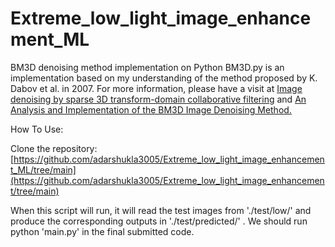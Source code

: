 # Extreme_low_light_image_enhancement_ML

BM3D denoising method implementation on Python
BM3D.py is an implementation based on my understanding of the method proposed by K. Dabov et al. in 2007. For more information, please have a visit at [Image denoising by sparse 3D transform-domain collaborative filtering](https://webpages.tuni.fi/foi/GCF-BM3D/) and [An Analysis and Implementation of the BM3D Image Denoising Method.](https://www.ipol.im/pub/art/2012/l-bm3d/)

How To Use:

Clone the repository:
[https://github.com/adarshukla3005/Extreme_low_light_image_enhancement_ML/tree/main](https://github.com/adarshukla3005/Extreme_low_light_image_enhancement/tree/main)

When this script will run, it will read the test images from './test/low/' and produce the corresponding outputs in './test/predicted/' . We should run python 'main.py' in the final submitted code.

